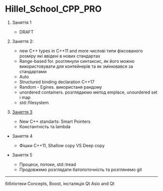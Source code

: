 
# Hillel_School_CPP_PRO

 1. Заняття 1
	- DRAFT
 2. Заняття 2:
	- new C++ types in C++11 and more
	 числові типи фіксованого розміру які ввідені в нових стандартах
	- Range-based for. розглянули синтаксис, як його можно використовувати для контейнерів та як змінювався за стандартами
	- Auto
	- Structured binding declaration C++17
	- Random - Egines. використаня рандому
	- unordered containers.  розглядаємо метод emplace,  unourdered set і map
	- std::filesystem

3. [Заняття 3](lesson_3/README.md)
	- New C++ standarts: Smart Pointers
	- Константність та lambda

- Заняття 4
	- Фішки С++11, Shallow copy VS Deep copy

- Заняття 5
	- Процеси, потоки, std::tread
	- Продовжемо розглядати батопоточність та розглянемо git
----------
бібліотеки
Concepts, Boost, інсталяція Qt
Asio and Qt
